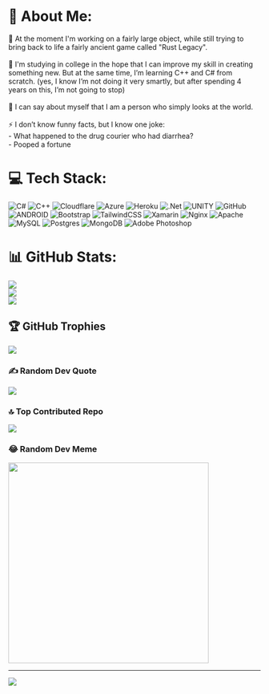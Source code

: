 # 💫 About Me:
🔭 At the moment I'm working on a fairly large object, while still trying to bring back to life a fairly ancient game called "Rust Legacy".<br><br>🌱 I'm studying in college in the hope that I can improve my skill in creating something new. But at the same time, I’m learning C++ and C# from scratch. (yes, I know I’m not doing it very smartly, but after spending 4 years on this, I’m not going to stop)<br><br>💬 I can say about myself that I am a person who simply looks at the world.<br><br>⚡ I don’t know funny facts, but I know one joke:<br>- What happened to the drug courier who had diarrhea?<br>- Pooped a fortune


# 💻 Tech Stack:
![C#](https://img.shields.io/badge/c%23-%23239120.svg?style=flat&logo=c-sharp&logoColor=white) ![C++](https://img.shields.io/badge/c++-%2300599C.svg?style=flat&logo=c%2B%2B&logoColor=white) ![Cloudflare](https://img.shields.io/badge/Cloudflare-F38020?style=flat&logo=Cloudflare&logoColor=white) ![Azure](https://img.shields.io/badge/azure-%230072C6.svg?style=flat&logo=azure-devops&logoColor=white) ![Heroku](https://img.shields.io/badge/heroku-%23430098.svg?style=flat&logo=heroku&logoColor=white) ![.Net](https://img.shields.io/badge/.NET-5C2D91?style=flat&logo=.net&logoColor=white) ![UNITY](https://img.shields.io/badge/Unity-%2320232a.svg?style=flat&logo=unity&logoColor=white) ![GitHub](https://img.shields.io/badge/GitHub-%23121011.svg?style=flat&logo=github&logoColor=white) ![ANDROID](https://img.shields.io/badge/android-%2320232a.svg?style=flat&logo=android&logoColor=%a4c639) ![Bootstrap](https://img.shields.io/badge/bootstrap-%23563D7C.svg?style=flat&logo=bootstrap&logoColor=white) ![TailwindCSS](https://img.shields.io/badge/tailwindcss-%2338B2AC.svg?style=flat&logo=tailwind-css&logoColor=white) ![Xamarin](https://img.shields.io/badge/Xamarin-3199DC?style=flat&logo=xamarin&logoColor=white) ![Nginx](https://img.shields.io/badge/nginx-%23009639.svg?style=flat&logo=nginx&logoColor=white) ![Apache](https://img.shields.io/badge/apache-%23D42029.svg?style=flat&logo=apache&logoColor=white) ![MySQL](https://img.shields.io/badge/mysql-%2300f.svg?style=flat&logo=mysql&logoColor=white) ![Postgres](https://img.shields.io/badge/postgres-%23316192.svg?style=flat&logo=postgresql&logoColor=white) ![MongoDB](https://img.shields.io/badge/MongoDB-%234ea94b.svg?style=flat&logo=mongodb&logoColor=white) ![Adobe Photoshop](https://img.shields.io/badge/adobephotoshop-%2331A8FF.svg?style=flat&logo=adobephotoshop&logoColor=white)
# 📊 GitHub Stats:
![](https://github-readme-stats.vercel.app/api?username=Minjalidze&theme=dracula&hide_border=false&include_all_commits=false&count_private=false)<br/>
![](https://github-readme-streak-stats.herokuapp.com/?user=Minjalidze&theme=dracula&hide_border=false)<br/>
![](https://github-readme-stats.vercel.app/api/top-langs/?username=Minjalidze&theme=dracula&hide_border=false&include_all_commits=false&count_private=false&layout=compact)

## 🏆 GitHub Trophies
![](https://github-profile-trophy.vercel.app/?username=Minjalidze&theme=tokyonight&no-frame=false&no-bg=false&margin-w=4)

### ✍️ Random Dev Quote
![](https://quotes-github-readme.vercel.app/api?type=horizontal&theme=tokyonight)

### 🔝 Top Contributed Repo
![](https://github-contributor-stats.vercel.app/api?username=Minjalidze&limit=5&theme=tokyonight&combine_all_yearly_contributions=true)

### 😂 Random Dev Meme
<img src='https://randommeme-five.vercel.app/' style="height: 400px;"/>

---
[![](https://visitcount.itsvg.in/api?id=Minjalidze&icon=5&color=9)](https://visitcount.itsvg.in)

<!-- Proudly created with GPRM ( https://gprm.itsvg.in ) -->